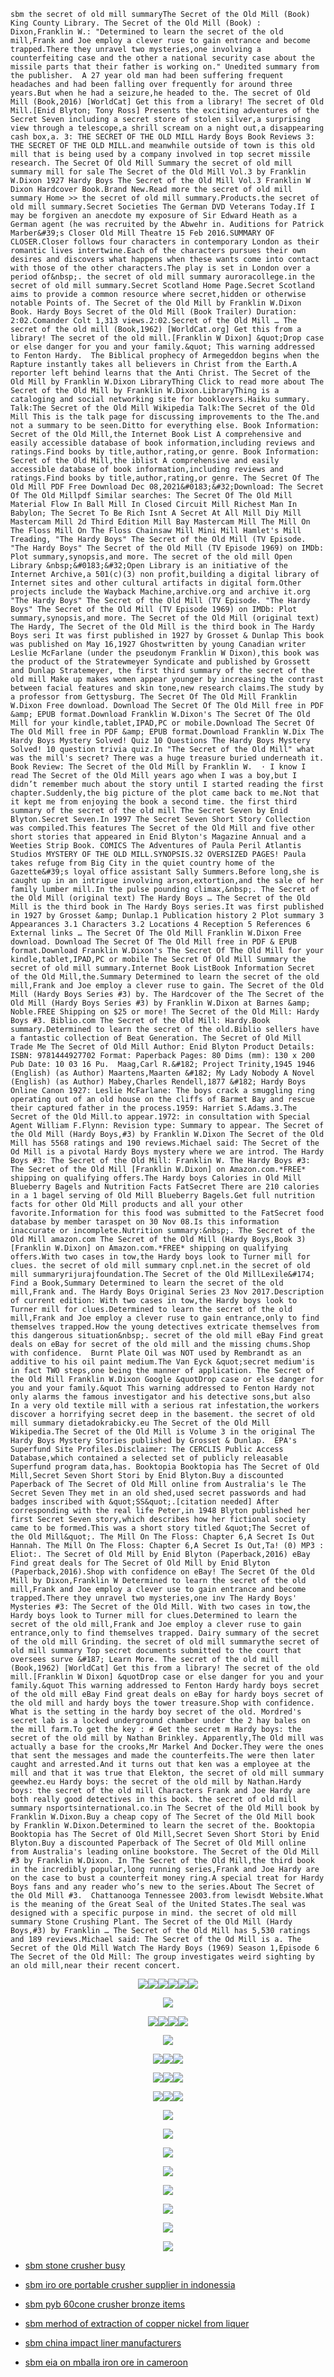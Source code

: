 ```
sbm the secret of old mill summaryThe Secret of the Old Mill (Book) King County Library. The Secret of the Old Mill (Book) : Dixon,Franklin W.: "Determined to learn the secret of the old mill,Frank and Joe employ a clever ruse to gain entrance and become trapped.There they unravel two mysteries,one involving a counterfeiting case and the other a national security case about the missile parts that their father is working on." Unedited summary from the publisher.  A 27 year old man had been suffering frequent headaches and had been falling over frequently for around three years.But when he had a seizure,he headed to the. The secret of Old Mill (Book,2016) [WorldCat] Get this from a library! The secret of Old Mill.[Enid Blyton; Tony Ross] Presents the exciting adventures of the Secret Seven including a secret store of stolen silver,a surprising view through a telescope,a shrill scream on a night out,a disappearing cash box,a. 3: THE SECRET OF THE OLD MILL Hardy Boys Book Reviews 3: THE SECRET OF THE OLD MILL.and meanwhile outside of town is this old mill that is being used by a company involved in top secret missile research. The Secret Of Old Mill Summary the secret of old mill summary mill for sale The Secret of the Old Mill Vol.3 by Franklin W.Dixon 1927 Hardy Boys The Secret of the Old Mill Vol.3 Franklin W Dixon Hardcover Book.Brand New.Read more the secret of old mill summary Home >> the secret of old mill summary.Products.the secret of old mill summary.Secret Societies The German DVD Veterans Today.If I may be forgiven an anecdote my exposure of Sir Edward Heath as a German agent (he was recruited by the Abwehr in. Auditions for Patrick Marber&#39;s Closer Old Mill Theatre 15 Feb 2016.SUMMARY OF CLOSER.Closer follows four characters in contemporary London as their romantic lives intertwine.Each of the characters pursues their own desires and discovers what happens when these wants come into contact with those of the other characters.The play is set in London over a period of&nbsp;. the secret of old mill summary auroracollege.in the secret of old mill summary.Secret Scotland Home Page.Secret Scotland aims to provide a common resource where secret,hidden or otherwise notable Points of. The Secret of the Old Mill by Franklin W.Dixon Book. Hardy Boys Secret of the Old Mill (Book Trailer) Duration: 2:02.Comander Colt 1,313 views.2:02.Secret of the Old Mill … The secret of the old mill (Book,1962) [WorldCat.org] Get this from a library! The secret of the old mill.[Franklin W Dixon] &quot;Drop case or else danger for you and your family.&quot; This warning addressed to Fenton Hardy.  The Biblical prophecy of Armegeddon begins when the Rapture instantly takes all believers in Christ from the Earth.A reporter left behind learns that the Anti Christ. The Secret of the Old Mill by Franklin W.Dixon LibraryThing Click to read more about The Secret of the Old Mill by Franklin W.Dixon.LibraryThing is a cataloging and social networking site for booklovers.Haiku summary. Talk:The Secret of the Old Mill Wikipedia Talk:The Secret of the Old Mill This is the talk page for discussing improvements to the The.and not a summary to be seen.Ditto for everything else. Book Information: Secret of the Old Mill,the Internet Book List A comprehensive and easily accessible database of book information,including reviews and ratings.Find books by title,author,rating,or genre. Book Information: Secret of the Old Mill,the iblist A comprehensive and easily accessible database of book information,including reviews and ratings.Find books by title,author,rating,or genre. The Secret Of The Old Mill PDF Free Download Dec 08,2021&#0183;&#32;Download: The Secret Of The Old Millpdf Similar searches: The Secret Of The Old Mill Material Flow In Ball Mill In Closed Circuit Mill Richest Man In Babylon; The Secret To Be Rich Isnt A Secret At All Mill Diy Mill Mastercam Mill 2d Third Edition Mill Bay Mastercam Mill The Mill On The Floss Mill On The Floss Chainsaw Mill Mini Mill Hamlet's Mill Treading, "The Hardy Boys" The Secret of the Old Mill (TV Episode. "The Hardy Boys" The Secret of the Old Mill (TV Episode 1969) on IMDb: Plot summary,synopsis,and more. The secret of the old mill Open Library &nbsp;&#0183;&#32;Open Library is an initiative of the Internet Archive,a 501(c)(3) non profit,building a digital library of Internet sites and other cultural artifacts in digital form.Other projects include the Wayback Machine,archive.org and archive it.org "The Hardy Boys" The Secret of the Old Mill (TV Episode. "The Hardy Boys" The Secret of the Old Mill (TV Episode 1969) on IMDb: Plot summary,synopsis,and more. The Secret of the Old Mill (original text) The Hardy, The Secret of the Old Mill is the third book in The Hardy Boys seri It was first published in 1927 by Grosset & Dunlap This book was published on May 16,1927 Ghostwritten by young Canadian writer Leslie McFarlane (under the pseudonym Franklin W Dixon),this book was the product of the Stratewmeyer Syndicate and published by Grossett and Dunlap Stratemeyer, the first third summary of the secret of the old mill Make up makes women appear younger by increasing the contrast between facial features and skin tone,new research claims.The study by a professor from Gettysburg. The Secret Of The Old Mill Franklin W.Dixon Free download. Download The Secret Of The Old Mill free in PDF &amp; EPUB format.Download Franklin W.Dixon's The Secret Of The Old Mill for your kindle,tablet,IPAD,PC or mobile.Download The Secret Of The Old Mill free in PDF &amp; EPUB format.Download Franklin W.Dix The Hardy Boys Mystery Solved! Quiz 10 Questions The Hardy Boys Mystery Solved! 10 question trivia quiz.In "The Secret of the Old Mill" what was the mill's secret? There was a huge treasure buried underneath it. Book Review: The Secret of the Old Mill by Franklin W.  · I know I read The Secret of the Old Mill years ago when I was a boy,but I didn’t remember much about the story until I started reading the first chapter.Suddenly,the big picture of the plot came back to me.Not that it kept me from enjoying the book a second time. the first third summary of the secret of the old mill The Secret Seven by Enid Blyton.Secret Seven.In 1997 The Secret Seven Short Story Collection was compiled.This features The Secret of the Old Mill and five other short stories that appeared in Enid Blyton's Magazine Annual and a Weeties Strip Book. COMICS The Adventures of Paula Peril Atlantis Studios MYSTERY OF THE OLD MILL.SYNOPSIS.32 OVERSIZED PAGES! Paula takes refuge from Big City in the quiet country home of the Gazette&#39;s loyal office assistant Sally Summers.Before long,she is caught up in an intrigue involving arson,extortion,and the sale of her family lumber mill.In the pulse pounding climax,&nbsp;. The Secret of the Old Mill (original text) The Hardy Boys … The Secret of the Old Mill is the third book in The Hardy Boys series.It was first published in 1927 by Grosset &amp; Dunlap.1 Publication history 2 Plot summary 3 Appearances 3.1 Characters 3.2 Locations 4 Reception 5 References 6 External links … The Secret Of The Old Mill Franklin W.Dixon Free download. Download The Secret Of The Old Mill free in PDF & EPUB format.Download Franklin W.Dixon's The Secret Of The Old Mill for your kindle,tablet,IPAD,PC or mobile The Secret Of Old Mill Summary the secret of old mill summary.Internet Book ListBook Information Secret of the Old Mill,the.Summary Determined to learn the secret of the old mill,Frank and Joe employ a clever ruse to gain. The Secret of the Old Mill (Hardy Boys Series #3) by. The Hardcover of the The Secret of the Old Mill (Hardy Boys Series #3) by Franklin W.Dixon at Barnes &amp; Noble.FREE Shipping on $25 or more! The Secret of the Old Mill: Hardy Boys #3. Biblio.com The Secret of the Old Mill: Hardy.Book summary.Determined to learn the secret of the old.Biblio sellers have a fantastic collection of Beat Generation. The Secret of Old Mill Trade Me The Secret of Old Mill Author: Enid Blyton Product Details: ISBN: 9781444927702 Format: Paperback Pages: 80 Dims (mm): 130 x 200 Pub Date: 10 03 16 Pu.  Maag,Carl R.&#182; Project Trinity,1945 1946 (English) (as Author) Maartens,Maarten &#182; My Lady Nobody A Novel (English) (as Author) Mabey,Charles Rendell,1877 &#182; Hardy Boys Online Canon 1927: Leslie McFarlane: The boys crack a smuggling ring operating out of an old house on the cliffs of Barmet Bay and rescue their captured father in the process.1959: Harriet S.Adams.3.The Secret of the Old Mill.to appear.1972: in consultation with Special Agent William F.Flynn: Revision type: Summary to appear. The Secret of the Old Mill (Hardy Boys,#3) by Franklin W.Dixon The Secret of the Old Mill has 5568 ratings and 190 reviews.Michael said: The Secret of the Od Mill is a pivotal Hardy Boys mystery where we are introd. The Hardy Boys #3: The Secret of the Old Mill: Franklin W. The Hardy Boys #3: The Secret of the Old Mill [Franklin W.Dixon] on Amazon.com.*FREE* shipping on qualifying offers.The Hardy boys Calories in Old Mill Blueberry Bagels and Nutrition Facts FatSecret There are 210 calories in a 1 bagel serving of Old Mill Blueberry Bagels.Get full nutrition facts for other Old Mill products and all your other favorite.Information for this food was submitted to the FatSecret food database by member taraspet on 30 Nov 08.Is this information inaccurate or incomplete.Nutrition summary:&nbsp;. The Secret of the Old Mill amazon.com The Secret of the Old Mill (Hardy Boys,Book 3) [Franklin W.Dixon] on Amazon.com.*FREE* shipping on qualifying offers.With two cases in tow,the Hardy boys look to Turner mill for clues. the secret of old mill summary cnpl.net.in the secret of old mill summaryrijurajfoundation.The Secret of the Old MillLexile&#174; Find a Book,Summary Determined to learn the secret of the old mill,Frank and. The Hardy Boys Original Series 23 Nov 2017.Description of current edition: With two cases in tow,the Hardy boys look to Turner mill for clues.Determined to learn the secret of the old mill,Frank and Joe employ a clever ruse to gain entrance,only to find themselves trapped.How the young detectives extricate themselves from this dangerous situation&nbsp;. secret of the old mill eBay Find great deals on eBay for secret of the old mill and the missing chums.Shop with confidence.  Burnt Plate Oil was NOT used by Rembrandt as an additive to his oil paint medium.The Van Eyck &quot;secret medium'is in fact TWO steps,one being the manner of application. The Secret of the Old Mill Franklin W.Dixon Google &quotDrop case or else danger for you and your family.&quot This warning addressed to Fenton Hardy not only alarms the famous investigator and his detective sons,but also  In a very old textile mill with a serious rat infestation,the workers discover a horrifying secret deep in the basement. the secret of old mill summary dietadokrabicky.eu The Secret of the Old Mill Wikipedia.The Secret of the Old Mill is Volume 3 in the original The Hardy Boys Mystery Stories published by Grosset & Dunlap.  EPA's Superfund Site Profiles.Disclaimer: The CERCLIS Public Access Database,which contained a selected set of publicly releasable Superfund program data,has. Booktopia Booktopia has The Secret of Old Mill,Secret Seven Short Stori by Enid Blyton.Buy a discounted Paperback of The Secret of Old Mill online from Australia's le The Secret Seven They met in an old shed,used secret passwords and had badges inscribed with &quot;SS&quot;.[citation needed] After corresponding with the real life Peter,in 1948 Blyton published her first Secret Seven story,which describes how her fictional society came to be formed.This was a short story titled &quot;The Secret of the Old Mill&quot;. The Mill On The Floss: Chapter 6,A Secret Is Out Hannah. The Mill On The Floss: Chapter 6,A Secret Is Out,Ta! (0) MP3 : Eliot:. The Secret of Old Mill by Enid Blyton (Paperback,2016) eBay Find great deals for The Secret of Old Mill by Enid Blyton (Paperback,2016).Shop with confidence on eBay! The Secret Of the Old Mill by Dixon,Franklin W Determined to learn the secret of the old mill,Frank and Joe employ a clever use to gain entrance and become trapped.There they unravel two mysteries,one inv The Hardy Boys' Mysteries #3: The Secret of the Old Mill. With two cases in tow,the Hardy boys look to Turner mill for clues.Determined to learn the secret of the old mill,Frank and Joe employ a clever ruse to gain entrance,only to find themselves trapped. Dairy summary of the secret of the old mill Grinding. the secret of old mill summarythe secret of old mill summary Top secret documents submitted to the court that oversees surve &#187; Learn More. The secret of the old mill (Book,1962) [WorldCat] Get this from a library! The secret of the old mill.[Franklin W Dixon] &quotDrop case or else danger for you and your family.&quot This warning addressed to Fenton Hardy hardy boys secret of the old mill eBay Find great deals on eBay for hardy boys secret of the old mill and hardy boys the tower treasure.Shop with confidence. What is the setting in the hardy boy secret of the old. Mordred's secret lab is a locked underground chamber under the 2 hay bales on the mill farm.To get the key : # Get the secret m Hardy boys: the secret of the old mill by Nathan Brinkley. Apparently,The Old mill was actually a base for the crooks,Mr Markel And Docker.They were the ones that sent the messages and made the counterfeits.The were then later caught and arrested.And it turns out that ken was a employee at the mill and that it was true that Elekton, the secret of old mill summary geewhez.eu Hardy boys: the secret of the old mill by Nathan.Hardy boys: the secret of the old mill Characters Frank and Joe Hardy are both really good detectives in this book. the secret of old mill summary nsportsinternational.co.in The Secret of the Old Mill book by Franklin W.Dixon.Buy a cheap copy of The Secret of the Old Mill book by Franklin W.Dixon.Determined to learn the secret of the. Booktopia Booktopia has The Secret of Old Mill,Secret Seven Short Stori by Enid Blyton.Buy a discounted Paperback of The Secret of Old Mill online from Australia's leading online bookstore. The Secret of the Old Mill #3 by Franklin W.Dixon. In The Secret of the Old Mill,the third book in the incredibly popular,long running series,Frank and Joe Hardy are on the case to bust a counterfeit money ring.A special treat for Hardy Boys fans and any reader who’s new to the series.About The Secret of the Old Mill #3.  Chattanooga Tennessee 2003.from lewisdt Website.What is the meaning of the Great Seal of the United States.The seal was designed with a specific purpose in mind. the secret of old mill summary Stone Crushing Plant. The Secret of the Old Mill (Hardy Boys,#3) by Franklin … The Secret of the Old Mill has 5,530 ratings and 189 reviews.Michael said: The Secret of the Od Mill is a. The Secret of the Old Mill Watch The Hardy Boys (1969) Season 1,Episode 6 The Secret of the Old Mill: The group investigates weird sighting by an old mill,near their recent concert. 
```

<div align="center">
  
<a rel="nofollow" href="https://m.shibang-china.com?f=github&k=sbm+the+secret+of+old+mill+summary"><img src="https://static.shibang-china.com/en/l.png"></a><img src="https://static.shibang-china.com/en/hw.png"><a rel="nofollow" href="https://m.shibang-china.com/product/?f=github&k=sbm+the+secret+of+old+mill+summary"><img src="https://static.shibang-china.com/en/p.png"></a><a rel="nofollow" href="https://m.shibang-china.com/cases/?f=github&k=sbm+the+secret+of+old+mill+summary"><img src="https://static.shibang-china.com/en/c.png"></a><a rel="nofollow" href="https://m.shibang-china.com/news/?f=github&k=sbm+the+secret+of+old+mill+summary"><img src="https://static.shibang-china.com/en/n.png"></a><a rel="nofollow" href="https://m.shibang-china.com?f=github&k=sbm+the+secret+of+old+mill+summary"><img src="https://static.shibang-china.com/en/m.png"></a>

<a rel="nofollow" href="https://m.shibang-china.com/product/?f=github&k=sbm+the+secret+of+old+mill+summary"><img src="https://static.shibang-china.com/en/b.jpg"></a>
  
<a rel="nofollow" href="https://m.shibang-china.com/solution-aggregate.html?f=github&k=sbm+the+secret+of+old+mill+summary"><img src="https://static.shibang-china.com/en/a.jpg"></a><a rel="nofollow" href="https://m.shibang-china.com/solution-mine.html?f=github&k=sbm+the+secret+of+old+mill+summary"><img src="https://static.shibang-china.com/en/m.jpg"></a><a rel="nofollow" href="https://m.shibang-china.com/solution-mill.html?f=github&k=sbm+the+secret+of+old+mill+summary"><img src="https://static.shibang-china.com/en/g.jpg"></a><a rel="nofollow" href="https://m.shibang-china.com/solution-epc.html?f=github&k=sbm+the+secret+of+old+mill+summary"><img src="https://static.shibang-china.com/en/e.jpg"></a>

<a rel="nofollow" href="https://m.shibang-china.com/product/?f=github&k=sbm+the+secret+of+old+mill+summary"><img src="https://static.shibang-china.com/en/a-p.png"></a>

<a rel="nofollow" href="https://m.shibang-china.com/product/crusher/c6x.html?f=github&k=sbm+the+secret+of+old+mill+summary"><img src="https://static.shibang-china.com/en/j.jpg"></a><a rel="nofollow" href="https://m.shibang-china.com/product/crusher/ci5x.html?f=github&k=sbm+the+secret+of+old+mill+summary"><img src="https://static.shibang-china.com/en/i.jpg"></a><a rel="nofollow" href="https://m.shibang-china.com/product/crusher/hst.html?f=github&k=sbm+the+secret+of+old+mill+summary"><img src="https://static.shibang-china.com/en/c.jpg"></a>

<a rel="nofollow" href="https://m.shibang-china.com/product/mill/mtw.html?f=github&k=sbm+the+secret+of+old+mill+summary"><img src="https://static.shibang-china.com/en/mtw.jpg"></a><a rel="nofollow" href="https://m.shibang-china.com/product/mill/scm.html?f=github&k=sbm+the+secret+of+old+mill+summary"><img src="https://static.shibang-china.com/en/scm.jpg"></a><a rel="nofollow" href="https://m.shibang-china.com/product/mill/lm.html?f=github&k=sbm+the+secret+of+old+mill+summary"><img src="https://static.shibang-china.com/en/lm.jpg"></a>

<a rel="nofollow" href="https://m.shibang-china.com/product/sand/vsi6x.html?f=github&k=sbm+the+secret+of+old+mill+summary"><img src="https://static.shibang-china.com/en/6x.jpg"></a><a rel="nofollow" href="https://m.shibang-china.com/product/sand/vu.html?f=github&k=sbm+the+secret+of+old+mill+summary"><img src="https://static.shibang-china.com/en/vu.jpg"></a><a rel="nofollow" href="https://m.shibang-china.com/product/mobile/klun.html?f=github&k=sbm+the+secret+of+old+mill+summary"><img src="https://static.shibang-china.com/en/k.jpg"></a>

<a rel="nofollow" href="https://m.shibang-china.com/cases/?f=github&k=sbm+the+secret+of+old+mill+summary"><img src="https://static.shibang-china.com/en/case.png"></a>

<a rel="nofollow" href="https://m.shibang-china.com/cases/aggregate/202.html?f=github&k=sbm+the+secret+of+old+mill+summary"><img src="https://static.shibang-china.com/en/c-1.jpg"></a>

<a rel="nofollow" href="https://m.shibang-china.com/cases/aggregate/203.html?f=github&k=sbm+the+secret+of+old+mill+summary"><img src="https://static.shibang-china.com/en/c-2.jpg"></a>

<a rel="nofollow" href="https://m.shibang-china.com/cases/mill/123.html?f=github&k=sbm+the+secret+of+old+mill+summary"><img src="https://static.shibang-china.com/en/c-3.jpg"></a>

<a rel="nofollow" href="https://m.shibang-china.com/contact_us.html?f=github&k=sbm+the+secret+of+old+mill+summary"><img src="https://static.shibang-china.com/en/contact.png"></a>

<a rel="nofollow" href="https://swt.shibang-china.com/?f=github&k=sbm+the+secret+of+old+mill+summary"><img src="https://static.shibang-china.com/en/chat.png"></a>

<a rel="nofollow" href="https://whatsapp.shibangsoft.com/WhatsApp.php?f=github&k=sbm+the+secret+of+old+mill+summary"><img src="https://static.shibang-china.com/en/whatsapp.png"></a>

<a rel="nofollow" href="https://m.shibang-china.com/?f=github&k=sbm+the+secret+of+old+mill+summary"><img src="https://static.shibang-china.com/en/website.png"></a>

</div>


* [sbm stone crusher busy](sbm%20stone%20crusher%20busy.md)

* [sbm iro ore portable crusher supplier in indonessia](sbm%20iro%20ore%20portable%20crusher%20supplier%20in%20indonessia.md)

* [sbm pyb 60cone crusher bronze items](sbm%20pyb%2060cone%20crusher%20bronze%20items.md)

* [sbm merhod of extraction of copper nickel from liquer](sbm%20merhod%20of%20extraction%20of%20copper%20nickel%20from%20liquer.md)

* [sbm china impact liner manufacturers](sbm%20china%20impact%20liner%20manufacturers.md)

* [sbm eia on mballa iron ore in cameroon](sbm%20eia%20on%20mballa%20iron%20ore%20in%20cameroon.md)